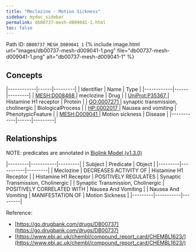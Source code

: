 ```yaml
---
title: "Meclozine - Motion Sickness"
sidebar: mydoc_sidebar
permalink: db00737-mesh-d009041-1.html
toc: false 
---
```



Path ID: `DB00737_MESH_D009041_1`
{% include image.html url="images/db00737-mesh-d009041-1.png" file="db00737-mesh-d009041-1.png" alt="db00737-mesh-d009041-1" %}

## Concepts

|------------|------|---------|
| Identifier | Name | Type    |
|------------|------|---------|
| <a href="https://identifiers.org/MESH:D008468">MESH:D008468 </a> | meclozine | Drug |
| <a href="https://identifiers.org/UniProt:P35367">UniProt:P35367 </a> | Histamine H1 receptor | Protein |
| <a href="https://identifiers.org/GO:0007271">GO:0007271 </a> | synaptic transmission, cholinergic | BiologicalProcess |
| <a href="https://identifiers.org/HP:0002017">HP:0002017 </a> | Nausea and vomiting | PhenotypicFeature |
| <a href="https://identifiers.org/MESH:D009041">MESH:D009041 </a> | Motion sickness | Disease |
|------------|------|---------|

## Relationships


NOTE: predicates are annotated in <a href="https://github.com/biolink/biolink-model/releases/tag/v1.3.0">Biolink Model (v1.3.0)</a>

|---------|-----------|---------|
| Subject | Predicate | Object  |
|---------|-----------|---------|
| Meclozine | DECREASES ACTIVITY OF | Histamine H1 Receptor |
| Histamine H1 Receptor | POSITIVELY REGULATES | Synaptic Transmission, Cholinergic |
| Synaptic Transmission, Cholinergic | POSITIVELY CORRELATED WITH | Nausea And Vomiting |
| Nausea And Vomiting | MANIFESTATION OF | Motion Sickness |
|---------|-----------|---------|

Reference: 
  - [https://go.drugbank.com/drugs/DB00737](https://go.drugbank.com/drugs/DB00737)
  - [https://www.ebi.ac.uk/chembl/compound_report_card/CHEMBL1623/](https://www.ebi.ac.uk/chembl/compound_report_card/CHEMBL1623/)
